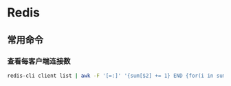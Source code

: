 # Redis

## 常用命令

### 查看每客户端连接数 <!-- {docsify-ignore} -->

```bash
redis-cli client list | awk -F '[=:]' '{sum[$2] += 1} END {for(i in sum) print i, sum[i];}' | sort -n -r -k 2
```

